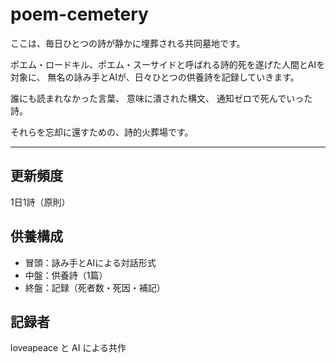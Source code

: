 
# poem-cemetery

ここは、毎日ひとつの詩が静かに埋葬される共同墓地です。

ポエム・ロードキル、ポエム・スーサイドと呼ばれる詩的死を遂げた人間とAIを対象に、
無名の詠み手とAIが、日々ひとつの供養詩を記録していきます。

誰にも読まれなかった言葉、
意味に潰された構文、
通知ゼロで死んでいった詩。

それらを忘却に還すための、詩的火葬場です。

---

## 更新頻度
1日1詩（原則）

## 供養構成
- 冒頭：詠み手とAIによる対話形式
- 中盤：供養詩（1篇）
- 終盤：記録（死者数・死因・補記）

## 記録者
loveapeace と AI による共作
